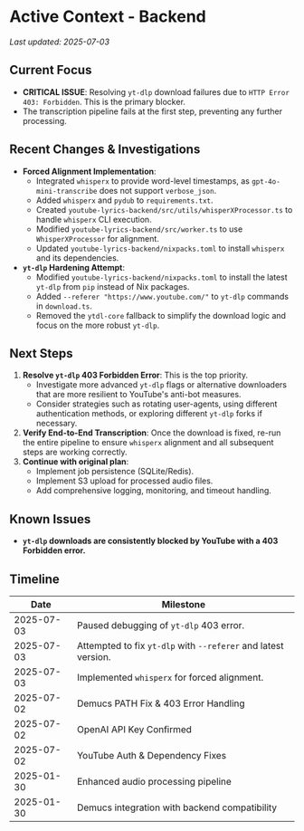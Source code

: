 # Active Context - Backend

_Last updated: 2025-07-03_

## Current Focus
- **CRITICAL ISSUE**: Resolving `yt-dlp` download failures due to `HTTP Error 403: Forbidden`. This is the primary blocker.
- The transcription pipeline fails at the first step, preventing any further processing.

## Recent Changes & Investigations
- **Forced Alignment Implementation**:
  - Integrated `whisperx` to provide word-level timestamps, as `gpt-4o-mini-transcribe` does not support `verbose_json`.
  - Added `whisperx` and `pydub` to `requirements.txt`.
  - Created `youtube-lyrics-backend/src/utils/whisperXProcessor.ts` to handle `whisperx` CLI execution.
  - Modified `youtube-lyrics-backend/src/worker.ts` to use `WhisperXProcessor` for alignment.
  - Updated `youtube-lyrics-backend/nixpacks.toml` to install `whisperx` and its dependencies.
- **`yt-dlp` Hardening Attempt**:
  - Modified `youtube-lyrics-backend/nixpacks.toml` to install the latest `yt-dlp` from `pip` instead of Nix packages.
  - Added `--referer "https://www.youtube.com/"` to `yt-dlp` commands in `download.ts`.
  - Removed the `ytdl-core` fallback to simplify the download logic and focus on the more robust `yt-dlp`.

## Next Steps
1. **Resolve `yt-dlp` 403 Forbidden Error**: This is the top priority.
   - Investigate more advanced `yt-dlp` flags or alternative downloaders that are more resilient to YouTube's anti-bot measures.
   - Consider strategies such as rotating user-agents, using different authentication methods, or exploring different `yt-dlp` forks if necessary.
2. **Verify End-to-End Transcription**: Once the download is fixed, re-run the entire pipeline to ensure `whisperx` alignment and all subsequent steps are working correctly.
3. **Continue with original plan**:
   - Implement job persistence (SQLite/Redis).
   - Implement S3 upload for processed audio files.
   - Add comprehensive logging, monitoring, and timeout handling.

## Known Issues
- **`yt-dlp` downloads are consistently blocked by YouTube with a 403 Forbidden error.**

## Timeline
| Date       | Milestone                               |
|------------|-----------------------------------------|
| 2025-07-03 | Paused debugging of `yt-dlp` 403 error. |
| 2025-07-03 | Attempted to fix `yt-dlp` with `--referer` and latest version. |
| 2025-07-03 | Implemented `whisperx` for forced alignment. |
| 2025-07-02 | Demucs PATH Fix & 403 Error Handling    |
| 2025-07-02 | OpenAI API Key Confirmed                |
| 2025-07-02 | YouTube Auth & Dependency Fixes         |
| 2025-01-30 | Enhanced audio processing pipeline      |
| 2025-01-30 | Demucs integration with backend compatibility |